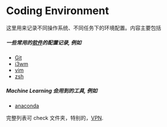 # Coding Environment

这里用来记录不同操作系统、不同任务下的环境配置。内容主要包括

##### 一些常用的[软件](software)的配置记录, 例如

- [Git](software/git/readme.md)
- [i3wm](software/i3wm/readme.md)
- [vim](software/vim/readme.md)
- [zsh](oh-my-zsh.md)

##### Machine Learning 会用到的工具, 例如

- [anaconda](anaconda.md)

完整列表可 check 文件夹，特别的，[VPN](VPN.md).
